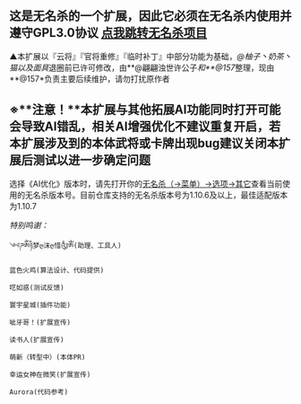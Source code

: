 这是无名杀的一个扩展，因此它**必须**在无名杀内使用并遵守GPL3.0协议
    [点我跳转无名杀项目](https://github.com/libccy/noname)
---
▲本扩展以『云将』『官将重修』『临时补丁』中部分功能为基础，*@柚子丶奶茶丶猫以及面具*退圈前已许可修改，由**@翩翩浊世许公子*和**@157*整理，现由**@157*负责主要后续维护，请勿打扰原作者

※**注意！**本扩展与其他拓展AI功能同时打开可能会导致AI错乱，相关AI增强优化不建议重复开启，若本扩展涉及到的本体武将或卡牌出现bug建议关闭本扩展后测试以进一步确定问题
---
选择《AI优化》版本时，请先打开你的<u>无名杀（→菜单）→选项→其它</u>查看当前使用的无名杀版本号。目前仓库支持的无名杀版本号为1.10.6及以上，最佳适配版本为1.10.7


*特别鸣谢：*

    ༺ཌༀཉི梦ღ沫ღ惜༃ༀ(助理、工具人)

    蓝色火鸡(算法设计、代码提供)

    呓如惑(测试反馈)

    寰宇星城(插件功能)

    呲牙哥！(扩展宣传)

    读书人(扩展宣传)

    萌新（转型中）(本体PR)

    幸运女神在微笑(扩展宣传)

    Aurora(代码参考)
